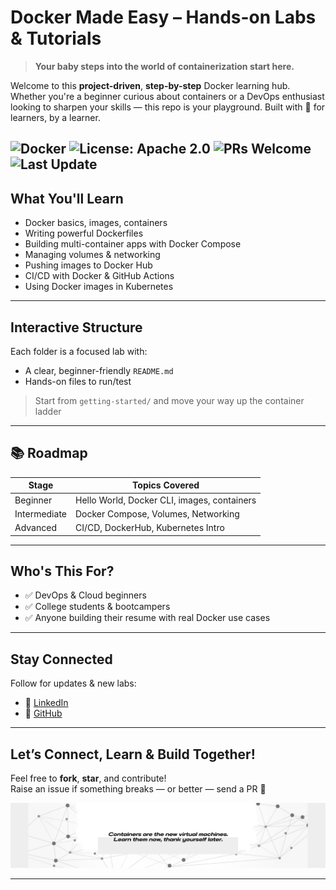 # Docker Made Easy – Hands-on Labs & Tutorials

> **Your baby steps into the world of containerization start here.**

Welcome to this **project-driven**, **step-by-step** Docker learning hub. Whether you're a beginner curious about containers or a DevOps enthusiast looking to sharpen your skills — this repo is your playground. Built with 💙 for learners, by a learner.

![Docker](https://img.shields.io/badge/docker-ready-blue)
![License: Apache 2.0](https://img.shields.io/badge/License-Apache%202.0-blue.svg)
![PRs Welcome](https://img.shields.io/badge/PRs-welcome-brightgreen.svg)
![Last Update](https://img.shields.io/github/last-commit/srikxcipher/Docker-HandsOn)
---

## What You'll Learn

- Docker basics, images, containers
- Writing powerful Dockerfiles
- Building multi-container apps with Docker Compose
- Managing volumes & networking
- Pushing images to Docker Hub
- CI/CD with Docker & GitHub Actions
- Using Docker images in Kubernetes

---

## Interactive Structure

Each folder is a focused lab with:

-  A clear, beginner-friendly `README.md`
-  Hands-on files to run/test

> Start from `getting-started/` and move your way up the container ladder

---

## 📚 Roadmap

| Stage        | Topics Covered                              |           
|--------------|---------------------------------------------|
| Beginner   | Hello World, Docker CLI, images, containers |
| Intermediate | Docker Compose, Volumes, Networking         |
| Advanced   | CI/CD, DockerHub, Kubernetes Intro          |

---

## Who's This For?

- ✅ DevOps & Cloud beginners
- ✅ College students & bootcampers
- ✅ Anyone building their resume with real Docker use cases

---

## Stay Connected

Follow for updates & new labs:
- 🔗 [LinkedIn](https://www.linkedin.com/in/srikantsnehit/)
- 🔗 [GitHub](https://github.com/srikxcipher)

---

## Let’s Connect, Learn & Build Together!

Feel free to **fork**, **star**, and contribute!  
Raise an issue if something breaks — or better — send a PR 💪

![Containers vs. VMs](https://github.com/srikxcipher/Docker-HandsOn/blob/56b4eb08a1fe26db6cfab9a68ac89958513880aa/assets/Banner%20-%20Containers%20vs.%20VMs.png?raw=true)

---





